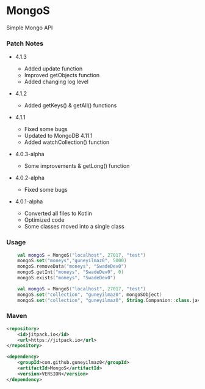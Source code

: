 # MongoS
Simple Mongo API


### Patch Notes

- 4.1.3
  - Added update function
  - Improved getObjects function
  - Added changing log level

- 4.1.2
  - Added getKeys() & getAll() functions

- 4.1.1
  - Fixed some bugs
  - Updated to MongoDB 4.11.1
  - Added watchCollection() function

- 4.0.3-alpha
  - Some improvements & getLong() function

- 4.0.2-alpha
  - Fixed some bugs

- 4.0.1-alpha
  - Converted all files to Kotlin
  - Optimized code
  - Some classes moved into a single class

 
### Usage

```kt
    val mongoS = MongoS("localhost", 27017, "test")
    mongoS.set("moneys","guneyilmaz0", 5000)
    mongoS.removeData("moneys", "SwadeDev0")
    mongoS.getInt("moneys", "SwadeDev0", 0)
    mongoS.exists("moneys", "SwadeDev0")
```
```kt
    val mongoS = MongoS("localhost", 27017, "test")
    mongoS.set("collection", "guneyilmaz0", mongoSObject)
    mongoS.set("collection", "guneyilmaz0", String.Companion::class.java)
```

### Maven
```XML
<repository>
    <id>jitpack.io</id>
    <url>https://jitpack.io</url>
</repository>
```
```XML
<dependency>
    <groupId>com.github.guneyilmaz0</groupId>
    <artifactId>MongoS</artifactId>
    <version>VERSION</version>
</dependency>
```
